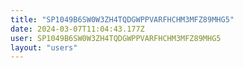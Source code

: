 ```yaml
---
title: "SP1049B6SW0W3ZH4TQDGWPPVARFHCHM3MFZ89MHG5"
date: 2024-03-07T11:04:43.177Z
user: SP1049B6SW0W3ZH4TQDGWPPVARFHCHM3MFZ89MHG5
layout: "users"
---
```

    